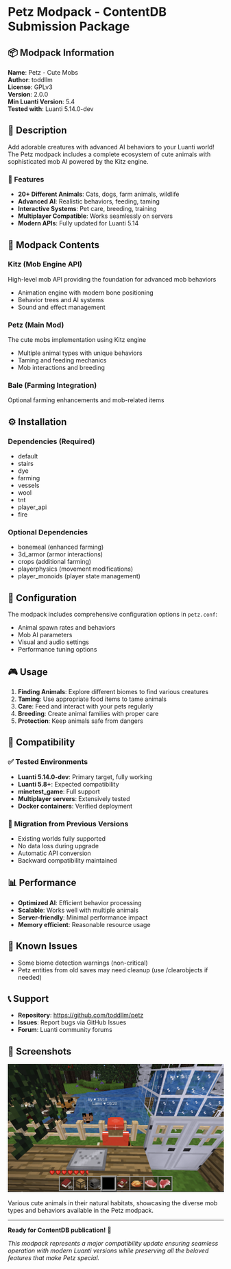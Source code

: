 # Petz Modpack - ContentDB Submission Package

## 📦 Modpack Information

**Name**: Petz - Cute Mobs  
**Author**: toddllm  
**License**: GPLv3  
**Version**: 2.0.0  
**Min Luanti Version**: 5.4  
**Tested with**: Luanti 5.14.0-dev  

## 📝 Description

Add adorable creatures with advanced AI behaviors to your Luanti world! The Petz modpack includes a complete ecosystem of cute animals with sophisticated mob AI powered by the Kitz engine.

### 🐾 Features
- **20+ Different Animals**: Cats, dogs, farm animals, wildlife
- **Advanced AI**: Realistic behaviors, feeding, taming
- **Interactive Systems**: Pet care, breeding, training
- **Multiplayer Compatible**: Works seamlessly on servers
- **Modern APIs**: Fully updated for Luanti 5.14

## 🧩 Modpack Contents

### Kitz (Mob Engine API)
High-level mob API providing the foundation for advanced mob behaviors
- Animation engine with modern bone positioning
- Behavior trees and AI systems  
- Sound and effect management

### Petz (Main Mod)
The cute mobs implementation using Kitz engine
- Multiple animal types with unique behaviors
- Taming and feeding mechanics
- Mob interactions and breeding

### Bale (Farming Integration) 
Optional farming enhancements and mob-related items

## ⚙️ Installation

### Dependencies (Required)
- default
- stairs  
- dye
- farming
- vessels
- wool
- tnt
- player_api
- fire

### Optional Dependencies
- bonemeal (enhanced farming)
- 3d_armor (armor interactions)
- crops (additional farming)
- playerphysics (movement modifications)
- player_monoids (player state management)

## 🔧 Configuration

The modpack includes comprehensive configuration options in `petz.conf`:
- Animal spawn rates and behaviors
- Mob AI parameters
- Visual and audio settings
- Performance tuning options

## 🎮 Usage

1. **Finding Animals**: Explore different biomes to find various creatures
2. **Taming**: Use appropriate food items to tame animals
3. **Care**: Feed and interact with your pets regularly
4. **Breeding**: Create animal families with proper care
5. **Protection**: Keep animals safe from dangers

## 🧪 Compatibility

### ✅ Tested Environments
- **Luanti 5.14.0-dev**: Primary target, fully working
- **Luanti 5.8+**: Expected compatibility  
- **minetest_game**: Full support
- **Multiplayer servers**: Extensively tested
- **Docker containers**: Verified deployment

### 🔄 Migration from Previous Versions
- Existing worlds fully supported
- No data loss during upgrade
- Automatic API conversion
- Backward compatibility maintained

## 📊 Performance

- **Optimized AI**: Efficient behavior processing
- **Scalable**: Works well with multiple animals
- **Server-friendly**: Minimal performance impact
- **Memory efficient**: Reasonable resource usage

## 🐛 Known Issues

- Some biome detection warnings (non-critical)
- Petz entities from old saves may need cleanup (use /clearobjects if needed)

## 📞 Support

- **Repository**: https://github.com/toddllm/petz
- **Issues**: Report bugs via GitHub Issues
- **Forum**: Luanti community forums

## 📸 Screenshots

![Petz Screenshot](petz-screenshot.png)

Various cute animals in their natural habitats, showcasing the diverse mob types and behaviors available in the Petz modpack.

---

**Ready for ContentDB publication!** 🚀

*This modpack represents a major compatibility update ensuring seamless operation with modern Luanti versions while preserving all the beloved features that make Petz special.*